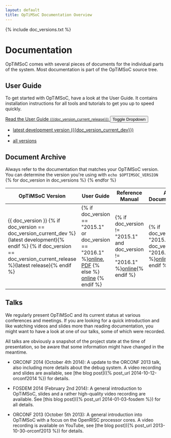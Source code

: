 ```yaml
---
layout: default
title: OpTiMSoC Documentation Overview
---
```

{% include doc_versions.txt %}

# Documentation

OpTiMSoC comes with several pieces of documents for the individual parts of the system.
Most documentation is part of the OpTiMSoC source tree.

## User Guide

To get started with OpTiMSoC, have a look at the User Guide. It contains
installation instructions for all tools and tutorials to get you up to speed
quickly.

<div class="btn-group">
  <a class="btn btn-primary"
     href="/docs/{{doc_version_current_release}}/user_guide/index.html"
     role="button">
    <span class="glyphicon glyphicon-book" aria-hidden="true"></span> Read the User Guide <small>({{doc_version_current_release}})</small>
  </a>

  <button type="button" class="btn btn-primary dropdown-toggle" data-toggle="dropdown" aria-haspopup="true" aria-expanded="false">
    <span class="caret"></span>
    <span class="sr-only">Toggle Dropdown</span>
  </button>
  <ul class="dropdown-menu">
    <li>
      <a href="/docs/{{doc_version_current_dev}}/user_guide/index.html">latest development version ({{doc_version_current_dev}})</a>
    </li>
    <li role="separator" class="divider"></li>
    <li><a href="#document-archive">all versions</a></li>
  </ul>
</div>

## Document Archive
<div class="alert alert-warning">
Always refer to the documentation that matches your OpTiMSoC version.
You can determine the version you're using with <code>echo $OPTIMSOC_VERSION</code>
</div>

<table class="table table-striped">
  <thead>
    <tr>
      <th>OpTiMSoC Version</th>
      <th>User Guide</th>
      <th>Reference Manual</th>
      <th>API Documentation</th>
    </tr>
  </thead>
  {% for doc_version in doc_versions %}
    <tr>
      <td>
        {{ doc_version }}
        {% if doc_version == doc_version_current_dev %}(latest development){% endif %}
        {% if doc_version == doc_version_current_release %}(latest release){% endif %}
      </td>
      <td>
        {% if doc_version == "2015.1" or doc_version == "2016.1" %}<a href="/docs/{{ doc_version }}/user-guide/chap_introduction.html">online</a>,
        <a href="/docs/{{ doc_version }}/user-guide.pdf">PDF</a>
		{% else %}
        <a href="/docs/{{ doc_version }}/user_guide/index.html">online</a>
        {% endif %}
      </td>
      <td>{% if doc_version != "2015.1" and doc_version != "2016.1" %}<a href="/docs/{{ doc_version }}/refman/index.html">online</a>{% endif %}</td>
      <td>{% if doc_version != "2015.1" and doc_version != "2016.1" %}<a href="/docs/{{ doc_version }}/api/index.html">online</a>{% endif %}</td>
    </tr>
  {% endfor %}
</table>

## Talks

We regularly present OpTiMSoC and its current status at various conferences
and meetings. If you are looking for a quick introduction and like watching
videos and slides more than reading documentation, you might want to have a
look at one of our talks, some of which were recorded.

All talks are obviously a snapshot of the project state at the time of
presentation, so be aware that some information might have changed in the
meantime.

 * ORCONF 2014 (October 4th 2014): A update to the ORCONF 2013 talk, also
   including more details about the debug system. A video recording and slides
   are available, see [the blog post]({% post_url 2014-10-12-orconf2014 %}) for
   details.

 * FOSDEM 2014 (February 2nd 2014): A general introduction to OpTiMSoC, slides
   and a rather high-quality video recording are available. See
   [this blog post]({% post_url 2014-01-03-fosdem %}) for all details.

 * ORCONF 2013 (October 5th 2013): A general introduction into OpTiMSoC with a
   focus on the OpenRISC processor cores. A video recording is available on
   YouTube, see [the blog post]({% post_url 2013-10-30-orconf2013 %}) for
   details.
